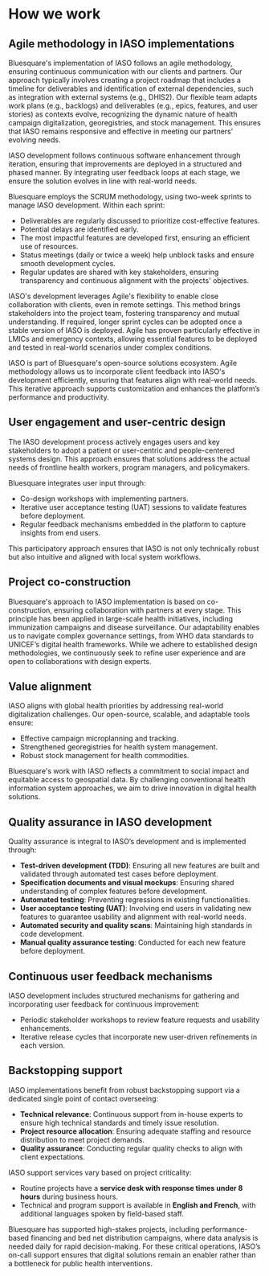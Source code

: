 # How we work

## Agile methodology in IASO implementations

Bluesquare's implementation of IASO follows an agile methodology, ensuring continuous communication with our clients and partners. Our approach typically involves creating a project roadmap that includes a timeline for deliverables and identification of external dependencies, such as integration with external systems (e.g., DHIS2). Our flexible team adapts work plans (e.g., backlogs) and deliverables (e.g., epics, features, and user stories) as contexts evolve, recognizing the dynamic nature of health campaign digitalization, georegistries, and stock management. This ensures that IASO remains responsive and effective in meeting our partners' evolving needs.

IASO development follows continuous software enhancement through iteration, ensuring that improvements are deployed in a structured and phased manner. By integrating user feedback loops at each stage, we ensure the solution evolves in line with real-world needs.

Bluesquare employs the SCRUM methodology, using two-week sprints to manage IASO development. Within each sprint:

- Deliverables are regularly discussed to prioritize cost-effective features.
- Potential delays are identified early.
- The most impactful features are developed first, ensuring an efficient use of resources.
- Status meetings (daily or twice a week) help unblock tasks and ensure smooth development cycles.
- Regular updates are shared with key stakeholders, ensuring transparency and continuous alignment with the projects' objectives.

IASO's development leverages Agile's flexibility to enable close collaboration with clients, even in remote settings. This method brings stakeholders into the project team, fostering transparency and mutual understanding. If required, longer sprint cycles can be adopted once a stable version of IASO is deployed. Agile has proven particularly effective in LMICs and emergency contexts, allowing essential features to be deployed and tested in real-world scenarios under complex conditions.

IASO is part of Bluesquare's open-source solutions ecosystem. Agile methodology allows us to incorporate client feedback into IASO's development efficiently, ensuring that features align with real-world needs. This iterative approach supports customization and enhances the platform’s performance and productivity.

## User engagement and user-centric design

The IASO development process actively engages users and key stakeholders to adopt a patient or user-centric and people-centered systems design. This approach ensures that solutions address the actual needs of frontline health workers, program managers, and policymakers. 

Bluesquare integrates user input through:

- Co-design workshops with implementing partners.
- Iterative user acceptance testing (UAT) sessions to validate features before deployment.
- Regular feedback mechanisms embedded in the platform to capture insights from end users.

This participatory approach ensures that IASO is not only technically robust but also intuitive and aligned with local system workflows.

## Project co-construction

Bluesquare's approach to IASO implementation is based on co-construction, ensuring collaboration with partners at every stage. This principle has been applied in large-scale health initiatives, including immunization campaigns and disease surveillance. Our adaptability enables us to navigate complex governance settings, from WHO data standards to UNICEF’s digital health frameworks. While we adhere to established design methodologies, we continuously seek to refine user experience and are open to collaborations with design experts.

## Value alignment

IASO aligns with global health priorities by addressing real-world digitalization challenges. Our open-source, scalable, and adaptable tools ensure:

- Effective campaign microplanning and tracking.
- Strengthened georegistries for health system management.
- Robust stock management for health commodities.

Bluesquare's work with IASO reflects a commitment to social impact and equitable access to geospatial data. By challenging conventional health information system approaches, we aim to drive innovation in digital health solutions.

## Quality assurance in IASO development

Quality assurance is integral to IASO’s development and is implemented through:

- **Test-driven development (TDD)**: Ensuring all new features are built and validated through automated test cases before deployment.
- **Specification documents and visual mockups**: Ensuring shared understanding of complex features before development.
- **Automated testing**: Preventing regressions in existing functionalities.
- **User acceptance testing (UAT)**: Involving end users in validating new features to guarantee usability and alignment with real-world needs.
- **Automated security and quality scans**: Maintaining high standards in code development.
- **Manual quality assurance testing**: Conducted for each new feature before deployment.

## Continuous user feedback mechanisms

IASO development includes structured mechanisms for gathering and incorporating user feedback for continuous improvement:

- Periodic stakeholder workshops to review feature requests and usability enhancements.
- Iterative release cycles that incorporate new user-driven refinements in each version.

## Backstopping support

IASO implementations benefit from robust backstopping support via a dedicated single point of contact overseeing:

- **Technical relevance**: Continuous support from in-house experts to ensure high technical standards and timely issue resolution.
- **Project resource allocation**: Ensuring adequate staffing and resource distribution to meet project demands.
- **Quality assurance**: Conducting regular quality checks to align with client expectations.

IASO support services vary based on project criticality:

- Routine projects have a **service desk with response times under 8 hours** during business hours.
- Technical and program support is available in **English and French**, with additional languages spoken by field-based staff.

Bluesquare has supported high-stakes projects, including performance-based financing and bed net distribution campaigns, where data analysis is needed daily for rapid decision-making. For these critical operations, IASO’s on-call support ensures that digital solutions remain an enabler rather than a bottleneck for public health interventions.
